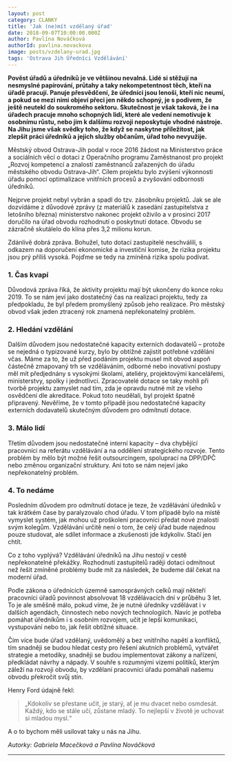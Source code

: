 ```yaml
---
layout: post
category: CLANKY
title: 'Jak (ne)mít vzdělaný úřad'
date: 2018-09-07T10:00:00.000Z
author: Pavlína Nováčková
authorId: pavlina.novackova
image: posts/vzdelany-urad.jpg
tags: 'Ostrava Jih Úředníci Vzdělávání'
---
```


**Pověst úřadů a úředníků je ve většinou nevalná. Lidé si stěžují na nesmyslné papírování, průtahy a taky nekompetentnost těch, kteří na úřadě pracují. Panuje přesvědčení, že úředníci jsou lenoši, kteří nic neumí, a pokud se mezi nimi objeví přeci jen někdo schopný, je s podivem, že ještě neutekl do soukromého sektoru. Skutečnost je však taková, že i na úřadech pracuje mnoho schopných lidí, které ale vedení nemotivuje k osobnímu růstu, nebo jim k dalšímu rozvoji neposkytuje vhodné nástroje. Na Jihu jsme však svědky toho, že když se naskytne příležitost, jak zlepšit práci úředníků a jejich služby občanům, úřad toho nevyužije.**

Městský obvod Ostrava-Jih podal v roce 2016 žádost na Ministerstvo práce a sociálních věcí o dotaci z Operačního programu Zaměstnanost pro projekt „Rozvoj kompetencí a znalostí zaměstnanců zařazených do úřadu městského obvodu Ostrava-Jih“. Cílem projektu bylo zvýšení výkonnosti úřadu pomocí optimalizace vnitřních procesů a zvyšování odbornosti úředníků.

Nejprve projekt nebyl vybrán a spadl do tzv. zásobníku projektů. Jak se ale dozvídáme z důvodové zprávy (z materiálů k zasedání zastupitelstva z letošního března) ministerstvo nakonec projekt oživilo a v prosinci 2017 doručilo na úřad obvodu rozhodnutí o poskytnutí dotace. Obvodu se zázračně skutálelo do klína přes 3,2 milionu korun.

Zdánlivě dobrá zpráva. Bohužel, tuto dotaci zastupitelé neschválili, s odkazem na doporučení ekonomické a investiční komise, že rizika projektu jsou prý příliš vysoká. Pojďme se tedy na zmíněná rizika spolu podívat.

### 1. Čas kvapí
Důvodová zpráva říká, že aktivity projektu mají být ukončeny do konce roku 2019. To se nám jeví jako dostatečný čas na realizaci projektu, tedy za předpokladu, že byl předem promyšlený způsob jeho realizace. Pro městský obvod však jeden ztracený rok znamená nepřekonatelný problém.
### 2. Hledání vzdělání
Dalším důvodem jsou nedostatečné kapacity externích dodavatelů – protože se nejedná o typizované kurzy, bylo by obtížné zajistit potřebné vzdělání včas. Máme za to, že už před podáním projektu musel mít obvod aspoň částečně zmapovaný trh se vzděláváním, odborné nebo inovativní postupy měl mít předjednány s vysokými školami, ateliéry, projektovými kancelářemi, ministerstvy, spolky i jednotlivci. Zpracovatelé dotace se taky mohli při tvorbě projektu zamyslet nad tím, zda je opravdu nutné mít ze všeho osvědčení dle akreditace. Pokud toto neudělali, byl projekt špatně připravený. Nevěříme, že v tomto případě jsou nedostatečné kapacity externích dodavatelů skutečným důvodem pro odmítnutí dotace.
### 3. Málo lidí
Třetím důvodem jsou nedostatečné interní kapacity – dva chybějící pracovníci na referátu vzdělávání a na oddělení strategického rozvoje. Tento problém by mělo být možné řešit outsourcingem, spoluprací na DPP/DPČ nebo změnou organizační struktury. Ani toto se nám nejeví jako nepřekonatelný problém.
### 4. To nedáme

Posledním důvodem pro odmítnutí dotace je teze, že vzdělávání úředníků v tak krátkém čase by paralyzovalo chod úřadu. V tom případě bylo na místě vymyslet systém, jak mohou už proškolení pracovníci předat nové znalosti svým kolegům. Vzdělávání určitě není o tom, že celý úřad bude najednou pouze studovat, ale sdílet informace a zkušenosti jde kdykoliv. Stačí jen chtít.

Co z toho vyplývá? Vzdělávání úředníků na Jihu nestojí v cestě nepřekonatelné překážky. Rozhodnutí zastupitelů raději dotaci odmítnout než řešit zmíněné problémy bude mít za následek, že budeme dál čekat na moderní úřad.

Podle zákona o úřednících územně samosprávných celků mají někteří pracovníci úřadů povinnost absolvovat 18 vzdělávacích dní v průběhu 3 let. To je ale směšně málo, pokud víme, že je nutné úředníky vzdělávat i v dalších agendách, činnostech nebo nových technologiích. Navíc je potřeba pomáhat úředníkům i s osobním rozvojem, učit je lepší komunikaci, vystupování nebo to, jak řešit obtížné situace.

Čím více bude úřad vzdělaný, uvědomělý a bez vnitřního napětí a konfliktů, tím snadněji se budou hledat cesty pro řešení akutních problémů, vytvářet strategie a metodiky, snadněji se budou implementovat zákony a nařízení, předkládat návrhy a nápady. V souhře s rozumnými vizemi politiků, kterým záleží na rozvoji obvodu, by vzdělaní pracovníci úřadu pomáhali našemu obvodu překročit svůj stín.

Henry Ford údajně řekl:

> „Kdokoliv se přestane učit, je starý, ať je mu dvacet nebo osmdesát. Každý, kdo se stále učí, zůstane mladý. To nejlepší v životě je uchovat si mladou mysl.“

A o to bychom měli usilovat taky u nás na Jihu.

*Autorky: Gabriela Macečková a Pavlína Nováčková*

- - -
